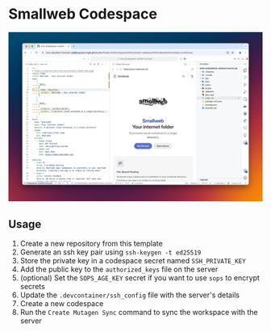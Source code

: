 # Smallweb Codespace

![screenshot](./screenshot.jpg)

## Usage

1. Create a new repository from this template
1. Generate an ssh key pair using `ssh-keygen -t ed25519`
1. Store the private key in a codespace secret named `SSH_PRIVATE_KEY`
1. Add the public key to the `authorized_keys` file on the server
1. (optional) Set the `SOPS_AGE_KEY` secret if you want to use `sops` to encrypt secrets
1. Update the `.devcontainer/ssh_config` file with the server's details
1. Create a new codespace
1. Run the `Create Mutagen Sync` command to sync the workspace with the server
